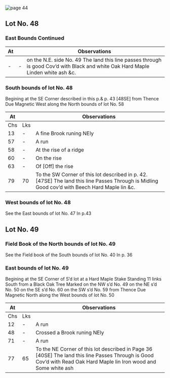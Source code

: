 ![page 44](image/fieldbook/ovid-page-44.jpg)

## Lot No. 48

### East Bounds Continued

| At |    | Observations |
| -- | -- | ------------ |
| - | - | on the N.E. side No. 49 The land this line passes through is good Cov’d with Black and white Oak Hard Maple Linden white ash &c. |

### South bounds of lot No. 48

Begining at the SE Corner described in this p.& p. 43 [48SE] from Thence Due Magnetic West along the North bounds of lot No. 58

| At |    | Observations |
| -- | -- | ------------ |
| Chs | Lks | |
| 13 | - | A fine Brook runing NEly |
| 57 | - | A run |
| 58 | - | At the rise of a ridge |
| 60 | - | On the rise |
| 63 | - | Of [Off] the rise |
| 79 | 70 | To the SW Corner of this lot described in p. 42. [47SE] The land this line Passes Through is Midling Good cov’d with Beech Hard Maple lin &c. |

### West bounds of lot No. 48

See the East bounds of lot No. 47 In p.43

## Lot No. 49

### Field Book of the North bounds of lot No. 49

See the Field book of the South bounds of lot No. 40 In p. 36

### East bounds of lot No. 49

Begining at the SE Corner of S’d lot at a Hard Maple Stake Standing 11 links South from a Black Oak Tree Marked on the NW s’d No. 49 on the NE s’d No. 50 on the SE s’d No. 60 on the SW s’d No. 59 from Thence Due Magnetic North along the West bounds of lot No. 50

| At |    | Observations |
| -- | -- | ------------ |
| Chs | Lks | |
| 12 | - | A run |
| 48 | - | Crossed a Brook runing NEly  |
| 71 | - | A run |
| 77 | 65 | To the NE Corner of this lot described in Page 36 [40SE]  The land this line Passes Through is Good Cov’d with Read Oak Hard Maple lin Iron wood and Some white ash |
